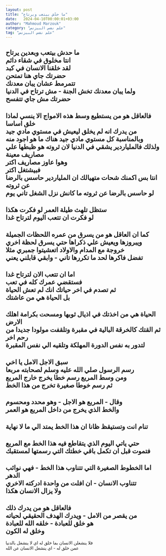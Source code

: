 ```yaml
---
layout: post
title: "ما حدّش بيتعب ويرتاح"
date:   2024-04-10T00:00:01+03:00
author: "Mahmoud Marzouk"
category: "علم نفس البيزنس"
tag: "علم نفس البيزنس"
---
```



ما حدش بيتعب وبعدين يرتاح  
انتا مخلوق في شقاء دائم  
لقد خلقنا الانسان في كبد  
حضرتك جاي هنا تمتحن  
تتمرمط عشان يبان معدنك  
ولما يبان معدنك تخش الجنة - مش ترتاح في الدنيا  
حضرتك مش جاي تتفسح  
-  
فالعاقل هو من يستطيع وسط هذه الامواج الا ينسي لماذا خلق
اساسا  
من يدرك انه لم يخلق ليعيش في مستوي مادي جيد  
وبالمناسبة كل مستوي مادي جيد هناك ما هو اجود
منه  
ولذلك فالملياردير يشقي في الدنيا لان ثروته هو ظبطها علي
مصاريف معينة  
وهوا عاوز مصاريف اكتر  
فبيشتغل اكتر  
انتا بس اكمنك شحات متهيالك ان الملياردير حاسس بالرضا عن
ثروته  
لو حاسس بالرضا عن ثروته ما كانش نزل الشغل تاني
يوم  
-  
ستظل تلهث طيلة العمر لو فكرت هكذا  
لو فكرت ان تتعب اليوم لترتاح غدا  
-  
كما ان العاقل هو من يسرق من عمره اللحظات
الجميلة  
ويبروزها ويعيش علي ذكراها حتي يسرق لحظة اخري  
خروجة مع المدام والاولاد اتعشيتوا جمبري مثلا  
تفضل فاكرها لحد ما تكررها تاني - وابقي قابلني
يعني  
-  
اما ان تتعب الان لترتاح غدا  
فستقضي عمرك كله في تعب  
ثم تصدم في اخر حياتك انك لم تعش الحياة  
بل الحياة هي من عاشتك  
-  
الحياة هي من اخذتك في اذيال ثوبها ومسحت بكرامة اهلك
الارض  
ثم القتك كالخرقة البالية في مقبرة وتلقفت مولودا جديدا من
رحم اخر  
لتدور به نفس الدورة المهلكة وتلقيه الي نفس
المقبرة  
-  
سبق الاجل الامل يا اخي  
رسم الرسول صلي الله عليه وسلم لصحابته مربعا  
ومن وسط المربع رسم خطا يخرج خارج المربع  
ثم رسم خوطا صغيرة تخرج من هذا الخط  
-  
وقال - المربع هو الاجل - وهو محدد ومحسوم  
والخط الذي يخرج من داخل المربع هو العمر  
-  
تنام انت وتستيقظ ظانا ان هذا الخط يمتد الي ما لا
نهاية  
-  
حتي ياتي اليوم الذي يتقاطع فيه هذا الخط مع
المربع  
فتموت قبل ان تكمل باقي خطتك التي رسمتها لمستقبك  
-  
اما الخطوط الصغيرة التي تتناوب هذا الخط - فهي نوائب
الدهر  
تتناوب الانسان - ان افلت من واحدة ادركته الاخري  
ولا يزال الانسان هكذا  
-  
فالعاقل هو من يدرك ذلك  
من يقصر من الامل - ويدرك الهدف الحقيقي لحياته  
هو خلق للعبادة - خلقه الله للعبادة  
وخلق له الكون  
-  
فلا ينشغلن الانسان بما خلق له اي لا ينشغل
بالدنيا  
عمن خلق له - اي ينشغل الانسان عن الله
